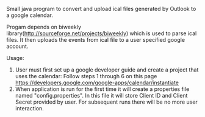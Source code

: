 Small java program to convert and upload ical files generated by Outlook to a google calendar.

Progam depends on biweekly library(http://sourceforge.net/projects/biweekly) which is used to parse ical files. It then uploads the events from ical file to a user specified google account.

Usage:

1. User must first set up a google developer guide and create a project that uses the calendar:
Follow steps 1 through 6 on this page https://developers.google.com/google-apps/calendar/instantiate
2. When application is run for the first time it will create a properties file named "config.properties". In this file it will store Client ID and Client Secret provided by user.
For subsequent runs there will be no more user interaction.


